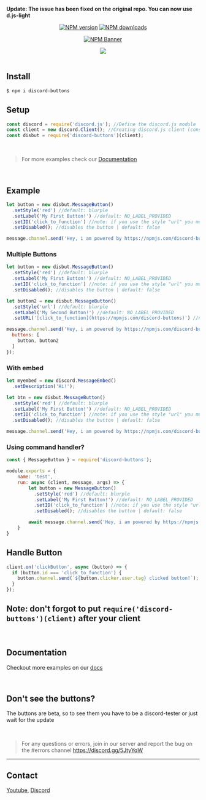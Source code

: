 **Update: The issue has been fixed on the original repo.
You can now use d.js-light**

<div align="center">

  <p>
    <a href="https://www.npmjs.com/package/discord-buttons"><img src="https://img.shields.io/npm/v/discord-buttons?maxAge=3600" alt="NPM version" /></a>
    <a href="https://www.npmjs.com/package/discord-buttons"><img src="https://img.shields.io/npm/dt/discord-buttons?maxAge=3600" alt="NPM downloads" /></a>
  </p>

  <p>
    <a href="https://www.npmjs.com/package/discord-buttons"><img src="https://nodei.co/npm/discord-buttons.png?downloads=true&stars=true" alt="NPM Banner"></a>
  </p>

  <img src="http://pays.host/uploads/390c2d6f-7281-4ebd-9429-5dbff5bcee44/RBcQvq7V_.png">
  <br> <br>
</div>

## Install
```sh
$ npm i discord-buttons
```
## Setup
```js
const discord = require('discord.js'); //Define the discord.js module
const client = new discord.Client(); //Creating discord.js client (constructor)
const disbut = require('discord-buttons')(client);
```

<br />

> For more examples check our [Documentation](https://angelocore.gitbook.io/discord-buttons)

<br />

## Example
```js
let button = new disbut.MessageButton()
  .setStyle('red') //default: blurple
  .setLabel('My First Button!') //default: NO_LABEL_PROVIDED
  .setID('click_to_function') //note: if you use the style "url" you must provide url using .setURL('https://example.com')
  .setDisabled(); //disables the button | default: false

message.channel.send('Hey, i am powered by https://npmjs.com/discord-buttons', button);
```

### Multiple Buttons
```js
let button = new disbut.MessageButton()
  .setStyle('red') //default: blurple
  .setLabel('My First Button!') //default: NO_LABEL_PROVIDED
  .setID('click_to_function') //note: if you use the style "url" you must provide url using .setURL('https://example.com')
  .setDisabled(); //disables the button | default: false

let button2 = new disbut.MessageButton()
  .setStyle('url') //default: blurple
  .setLabel('My Second Button!') //default: NO_LABEL_PROVIDED
  .setURL('[click_to_function](https://npmjs.com/discord-buttons)') //note: if you use other style you must provide id using .setID('myid')

message.channel.send('Hey, i am powered by https://npmjs.com/discord-buttons', {
  buttons: [
    button, button2
  ]
});
```
### With embed
```js
let myembed = new discord.MessageEmbed()
  .setDescription('Hi!');

let btn = new disbut.MessageButton()
  .setStyle('red') //default: blurple
  .setLabel('My First Button!') //default: NO_LABEL_PROVIDED
  .setID('click_to_function') //note: if you use the style "url" you must provide url using .setURL('https://example.com')
  .setDisabled(); //disables the button | default: false

message.channel.send('Hey, i am powered by https://npmjs.com/discord-buttons', { button: btn, embed: myembed });
```
### Using command handler?
```js
const { MessageButton } = require('discord-buttons');

module.exports = {
    name: 'test',
    run: async (client, message, args) => {
        let button = new MessageButton()
          .setStyle('red') //default: blurple
          .setLabel('My First Button!') //default: NO_LABEL_PROVIDED
          .setID('click_to_function') //note: if you use the style "url" you must provide url using .setURL('https://example.com')
          .setDisabled(); //disables the button | default: false

        await message.channel.send('Hey, i am powered by https://npmjs.com/discord-buttons', button);
    }
}
```

## Handle Button
```js
client.on('clickButton', async (button) => {
  if (button.id === 'click_to_function') {
    button.channel.send(`${button.clicker.user.tag} clicked button!`);
  }
});
```

## Note: don't forgot to put `require('discord-buttons')(client)` after your client

<br>

## Documentation
Checkout more examples on our [docs](https://angelocore.gitbook.io/discord-buttons)

<br>

## Don't see the buttons?
The buttons are beta, so to see them you have to be a discord-tester or just wait for the update

<br>

> For any questions or errors, join in our server and report the bug on the #errors channel https://discord.gg/5JtyYqW

<hr>

## Contact

[Youtube](https://www.youtube.com/channel/UCxxK71QFN4_PrBhCFmH2Jmw), [Discord](https://discord.gg/5JtyYqW)
